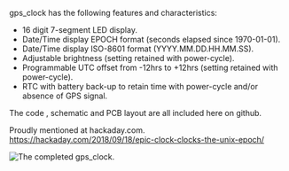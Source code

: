 gps_clock has the following features and characteristics:
- 16 digit 7-segment LED display.
- Date/Time display EPOCH format (seconds elapsed since 1970-01-01).
- Date/Time display ISO-8601 format (YYYY.MM.DD.HH.MM.SS).
- Adjustable brightness (setting retained with power-cycle).
- Programmable UTC offset from -12hrs to +12hrs (setting retained with power-cycle).
- RTC with battery back-up to retain time with power-cycle and/or absence of GPS signal.

The code , schematic and PCB layout are all included here on github.

Proudly mentioned at hackaday.com.
https://hackaday.com/2018/09/18/epic-clock-clocks-the-unix-epoch/

![The completed gps_clock.](https://raw.githubusercontent.com/Clewsy/gps_clock/master/gps_clock_github_photo.jpg)
